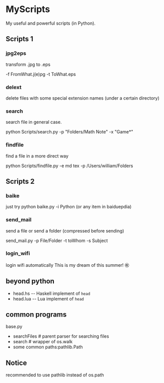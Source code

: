 # MyScripts
My useful and powerful scripts (in Python).

## Scripts 1

### jpg2eps
transform .jpg to .eps

-f FromWhat.j(e)pg -t ToWhat.eps


### delext

delete files with some special extension names (under a certain directory)

### search
search file in general case.

python Scripts/search.py -p "Folders/Math Note" -x "Game*"

### findfile
find a file in a more direct way

python Scripts/findfile.py -e md tex -p /Users/william/Folders

## Scripts 2

### baike
just try python baike.py -i Python (or any item in baiduepdia)

### send_mail
send a file or send a folder (compressed before sending)

send_mail.py -p File/Folder -t toWhom -s Subject

### login_wifi

login wifi automatically
This is my dream of this summer! :congratulations:

## beyond python
* head.hs -- Haskell implement of `head`
* head.lua -- Lua implement of `head`

## common programs

base.py

- searchFiles # parent parser for searching files
- search # wrapper of os.walk
- some common paths:pathlib.Path

## Notice
recommended to use pathlib instead of os.path
